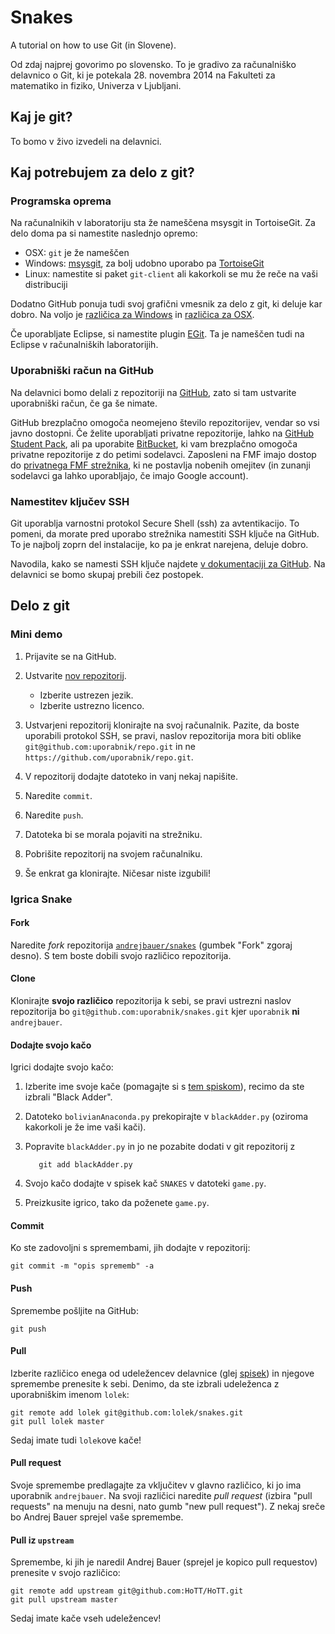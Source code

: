 # Snakes

A tutorial on how to use Git (in Slovene).

Od zdaj najprej govorimo po slovensko. To je gradivo za računalniško delavnico o Git, ki
je potekala 28. novembra 2014 na Fakulteti za matematiko in fiziko, Univerza v Ljubljani.

## Kaj je git?

To bomo v živo izvedeli na delavnici.

## Kaj potrebujem za delo z git?

### Programska oprema

Na računalnikih v laboratoriju sta že nameščena msysgit in TortoiseGit. Za delo doma pa si
namestite naslednjo opremo:

* OSX: `git` je že nameščen
* Windows: [msysgit](http://msysgit.github.io), za bolj udobno uporabo pa [TortoiseGit](https://code.google.com/p/tortoisegit/)
* Linux: namestite si paket `git-client` ali kakorkoli se mu že reče na vaši distribuciji

Dodatno GitHub ponuja tudi svoj grafični vmesnik za delo z git, ki deluje kar dobro. Na voljo je [različica za Windows](http://windows.github.com) in [različica za OSX](https://mac.github.com).

Če uporabljate Eclipse, si namestite plugin [EGit](http://eclipse.org/egit/). Ta je
nameščen tudi na Eclipse v računalniških laboratorijih.

### Uporabniški račun na GitHub

Na delavnici bomo delali z repozitoriji na [GitHub](https://github.com), zato si tam
ustvarite uporabniški račun, če ga še nimate.

GitHub brezplačno omogoča neomejeno število repozitorijev, vendar so vsi javno dostopni.
Če želite uporabljati privatne repozitorije, lahko na [GitHub Student
Pack](https://education.github.com/pack), ali pa uporabite
[BitBucket](https://bitbucket.org), ki vam brezplačno omogoča privatne repozitorije z do
petimi sodelavci. Zaposleni na FMF imajo dostop do [privatnega FMF
strežnika](http://git.fmf.uni-lj.si/), ki ne postavlja nobenih omejitev (in zunanji
sodelavci ga lahko uporabljajo, če imajo Google account).

### Namestitev ključev SSH

Git uporablja varnostni protokol Secure Shell (ssh) za avtentikacijo. To pomeni, da morate
pred uporabo strežnika namestiti SSH ključe na GitHub. To je najbolj zoprn del
instalacije, ko pa je enkrat narejena, deluje dobro.

Navodila, kako se namesti SSH ključe najdete
[v dokumentaciji za GitHub](https://help.github.com/articles/generating-ssh-keys/). Na
delavnici se bomo skupaj prebili čez postopek.

## Delo z git

### Mini demo

1. Prijavite se na GitHub.

2. Ustvarite [nov repozitorij](https://github.com/new).
   * Izberite ustrezen jezik.
   * Izberite ustrezno licenco.

3. Ustvarjeni repozitorij klonirajte na svoj računalnik. Pazite, da boste uporabili
   protokol SSH, se pravi, naslov repozitorija mora biti oblike
   `git@github.com:uporabnik/repo.git` in ne `https://github.com/uporabnik/repo.git`.

4. V repozitorij dodajte datoteko in vanj nekaj napišite.

5. Naredite `commit`.

6. Naredite `push`.

7. Datoteka bi se morala pojaviti na strežniku.

8. Pobrišite repozitorij na svojem računalniku.

9. Še enkrat ga klonirajte. Ničesar niste izgubili!

### Igrica Snake

#### Fork

Naredite *fork* repozitorija [`andrejbauer/snakes`](https://github.com/andrejbauer/snakes)
(gumbek "Fork" zgoraj desno). S tem boste dobili svojo različico repozitorija.

#### Clone

Klonirajte **svojo različico** repozitorija k sebi, se pravi ustrezni naslov repozitorija
bo `git@github.com:uporabnik/snakes.git` kjer `uporabnik` **ni** `andrejbauer`.

#### Dodajte svojo kačo

Igrici dodajte svojo kačo:

1. Izberite ime svoje kače (pomagajte si s [tem
   spiskom](http://en.wikipedia.org/wiki/List_of_snakes_by_common_name)), recimo da ste
   izbrali "Black Adder".

2. Datoteko `bolivianAnaconda.py` prekopirajte v `blackAdder.py` (oziroma kakorkoli je že
   ime vaši kači).

3. Popravite `blackAdder.py` in jo ne pozabite dodati v git repozitorij z

          git add blackAdder.py

4. Svojo kačo dodajte v spisek kač `SNAKES` v datoteki `game.py`.

5. Preizkusite igrico, tako da poženete `game.py`.

#### Commit

Ko ste zadovoljni s spremembami, jih dodajte v repozitorij:

    git commit -m "opis sprememb" -a

#### Push

Spremembe pošljite na GitHub:

    git push
    
#### Pull

Izberite različico enega od udeležencev delavnice (glej [spisek](https://github.com/andrejbauer/snakes/network)) in njegove spremembe prenesite k sebi. Denimo, da ste izbrali udeleženca z uporabniškim imenom `lolek`:

    git remote add lolek git@github.com:lolek/snakes.git
    git pull lolek master
    
Sedaj imate tudi `lolek`ove kače!

#### Pull request

Svoje spremembe predlagajte za vključitev v glavno različico, ki jo ima uporabnik
`andrejbauer`. Na svoji različici naredite *pull request* (izbira "pull requests" na
menuju na desni, nato gumb "new pull request"). Z nekaj sreče bo Andrej Bauer sprejel vaše
spremembe.

#### Pull iz `upstream`

Spremembe, ki jih je naredil Andrej Bauer (sprejel je kopico pull requestov) prenesite v
svojo različico:

    git remote add upstream git@github.com:HoTT/HoTT.git
    git pull upstream master

Sedaj imate kače vseh udeležencev!


